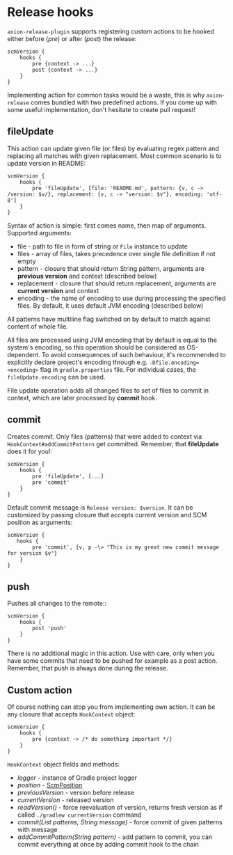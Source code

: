 # Release hooks

`axion-release-plugin` supports registering custom actions to be hooked
either before (*pre*) or after (*post*) the release:

    scmVersion {
        hooks {
            pre {context -> ...}
            post {context -> ...}
        }
    }

Implementing action for common tasks would be a waste, this is why
`axion-release` comes bundled with two predefined actions. If you come
up with some useful implementation, don't hesitate to create pull
request!

## fileUpdate

This action can update given file (or files) by evaluating regex pattern
and replacing all matches with given replacement. Most common scenario
is to update version in README:

    scmVersion {
        hooks {
            pre 'fileUpdate', [file: 'README.md', pattern: {v, c -> /version: $v/}, replacement: {v, c -> "version: $v"}, encoding: 'utf-8']
        }
    }

Syntax of action is simple: first comes name, then map of arguments.
Supported arguments:

- file - path to file in form of string or `File` instance to update
- files - array of files, takes precedence over single file definition
    if not empty
- pattern - closure that should return String pattern, arguments are
    **previous version** and context (described below)
- replacement - closure that should return replacement, arguments are
    **current version** and context
- encoding - the name of encoding to use during processing the specified files.
    By default, it uses default JVM encoding (described below)

All patterns have multiline flag switched on by default to match against
content of whole file.

All files are processed using JVM encoding that by default is equal to the system's encoding,
so this operation should be considered as OS-dependent.
To avoid consequences of such behaviour,
it's recommended to explicitly declare project's encoding through
e.g. `-Dfile.encoding=<encoding>` flag in `gradle.properties` file.
For individual cases, the `fileUpdate.encoding` can be used.

File update operation adds all changed files to set of files to commit
in context, which are later processed by **commit** hook.

## commit

Creates commit. Only files (patterns) that were added to context via
`HookContext#addCommitPattern` get committed. Remember, that
**fileUpdate** does it for you!:

    scmVersion {
        hooks {
            pre 'fileUpdate', [...]
            pre 'commit'
        }
    }

Default commit message is `Release version: $version`.
It can be customized by passing closure that accepts current version and SCM position as arguments:

    scmVersion {
       hooks {
            pre 'commit', {v, p -\> "This is my great new commit message for version $v"}
        }
    }

## push

Pushes all changes to the remote::

    scmVersion {
        hooks {
            post 'push'
        }
    }

There is no additional magic in this action. Use with care, only when you have some commits that need to be pushed for
example as a post action. Remember, that push is always done during the release.

## Custom action

Of course nothing can stop you from implementing own action. It can be
any closure that accepts `HookContext` object:

    scmVersion {
        hooks {
            pre {context -> /* do something important */}
        }
    }

`HookContext` object fields and methods:

-   *logger* - instance of Gradle project logger
-   *position* - [ScmPosition](https://github.com/allegro/axion-release-plugin/blob/master/src/main/java/pl/allegro/tech/build/axion/release/domain/scm/ScmPosition.java)
-   *previousVersion* - version before release
-   *currentVersion* - released version
-   *readVersion()* - force reevaluation of version, returns fresh
    version as if called `./gradlew currentVersion` command
-   *commit(List patterns, String message)* - force commit of given
    patterns with message
-   *addCommitPattern(String pattern)* - add pattern to commit, you can
    commit everything at once by adding commit hook to the chain
